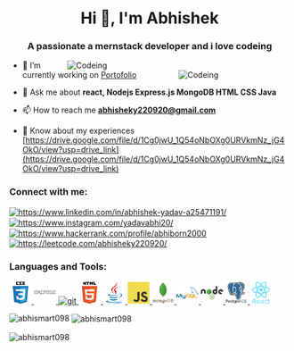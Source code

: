 <h1 align="center">Hi 👋, I'm Abhishek</h1>
<h3 align="center">A passionate a mernstack developer and i love codeing</h3>
<img src="https://camo.githubusercontent.com/7de37139d0b4c1ce40865e799b446c0e963a3dd8fb68d239707237c40604fa3d/68747470733a2f2f63646e2e6472696262626c652e636f6d2f75736572732f3733303730332f73637265656e73686f74732f363538313234332f6176656e746f2e676966" alt="Codeing" align="right" width="400px">

<p align="left">
 <img align = "right" alt = "Codeing" width = "200px" src="https://komarev.com/ghpvc/?username=abhismart098&label=Profile%20views&color=0e75b6&style=flat" alt="abhismart098" /> </p>

- 🔭 I’m currently working on [Portofolio](https://github.com/ABhismart098/portfolio12.git)

- 💬 Ask me about **react, Nodejs Express.js MongoDB HTML CSS Java**

- 📫 How to reach me **abhisheky220920@gmail.com**

- 📄 Know about my experiences [https://drive.google.com/file/d/1Cg0jwU_1Q54oNbOXg0URVkmNz_jG4OkO/view?usp=drive_link](https://drive.google.com/file/d/1Cg0jwU_1Q54oNbOXg0URVkmNz_jG4OkO/view?usp=drive_link)

<h3 align="left">Connect with me:</h3>
<p align="left">
<a href="https://www.linkedin.com/in/abhishek-yadav-a25471191/" target="blank"><img align="center" src="https://raw.githubusercontent.com/rahuldkjain/github-profile-readme-generator/master/src/images/icons/Social/linked-in-alt.svg" alt="https://www.linkedin.com/in/abhishek-yadav-a25471191/" height="30" width="40" /></a>
<a href="https://www.instagram.com/yadavabhi20/" target="blank"><img align="center" src="https://raw.githubusercontent.com/rahuldkjain/github-profile-readme-generator/master/src/images/icons/Social/instagram.svg" alt="https://www.instagram.com/yadavabhi20/" height="30" width="40" /></a>
<a href="https://www.hackerrank.com/profile/abhiborn2000" target="blank"><img align="center" src="https://raw.githubusercontent.com/rahuldkjain/github-profile-readme-generator/master/src/images/icons/Social/hackerrank.svg" alt="https://www.hackerrank.com/profile/abhiborn2000" height="30" width="40" /></a>
<a href="https://leetcode.com/abhisheky220920/" target="blank"><img align="center" src="https://raw.githubusercontent.com/rahuldkjain/github-profile-readme-generator/master/src/images/icons/Social/leet-code.svg" alt="https://leetcode.com/abhisheky220920/" height="30" width="40" /></a>
</p>

<h3 align="left">Languages and Tools:</h3>
<p align="left"> <a href="https://www.w3schools.com/css/" target="_blank" rel="noreferrer"> <img src="https://raw.githubusercontent.com/devicons/devicon/master/icons/css3/css3-original-wordmark.svg" alt="css3" width="40" height="40"/> </a> <a href="https://expressjs.com" target="_blank" rel="noreferrer"> <img src="https://raw.githubusercontent.com/devicons/devicon/master/icons/express/express-original-wordmark.svg" alt="express" width="40" height="40"/> </a> <a href="https://git-scm.com/" target="_blank" rel="noreferrer"> <img src="https://www.vectorlogo.zone/logos/git-scm/git-scm-icon.svg" alt="git" width="40" height="40"/> </a> <a href="https://www.w3.org/html/" target="_blank" rel="noreferrer"> <img src="https://raw.githubusercontent.com/devicons/devicon/master/icons/html5/html5-original-wordmark.svg" alt="html5" width="40" height="40"/> </a> <a href="https://www.java.com" target="_blank" rel="noreferrer"> <img src="https://raw.githubusercontent.com/devicons/devicon/master/icons/java/java-original.svg" alt="java" width="40" height="40"/> </a> <a href="https://developer.mozilla.org/en-US/docs/Web/JavaScript" target="_blank" rel="noreferrer"> <img src="https://raw.githubusercontent.com/devicons/devicon/master/icons/javascript/javascript-original.svg" alt="javascript" width="40" height="40"/> </a> <a href="https://www.mongodb.com/" target="_blank" rel="noreferrer"> <img src="https://raw.githubusercontent.com/devicons/devicon/master/icons/mongodb/mongodb-original-wordmark.svg" alt="mongodb" width="40" height="40"/> </a> <a href="https://www.mysql.com/" target="_blank" rel="noreferrer"> <img src="https://raw.githubusercontent.com/devicons/devicon/master/icons/mysql/mysql-original-wordmark.svg" alt="mysql" width="40" height="40"/> </a> <a href="https://nodejs.org" target="_blank" rel="noreferrer"> <img src="https://raw.githubusercontent.com/devicons/devicon/master/icons/nodejs/nodejs-original-wordmark.svg" alt="nodejs" width="40" height="40"/> </a> <a href="https://www.postgresql.org" target="_blank" rel="noreferrer"> <img src="https://raw.githubusercontent.com/devicons/devicon/master/icons/postgresql/postgresql-original-wordmark.svg" alt="postgresql" width="40" height="40"/> </a> <a href="https://reactjs.org/" target="_blank" rel="noreferrer"> <img src="https://raw.githubusercontent.com/devicons/devicon/master/icons/react/react-original-wordmark.svg" alt="react" width="40" height="40"/> </a> </p>

<p><img align="left" src="https://github-readme-stats.vercel.app/api/top-langs?username=abhismart098&show_icons=true&locale=en&layout=compact" alt="abhismart098" /></p>

<p>&nbsp;<img align="center" src="https://github-readme-stats.vercel.app/api?username=abhismart098&show_icons=true&locale=en" alt="abhismart098" /></p>

<p><img align="center" src="https://github-readme-streak-stats.herokuapp.com/?user=abhismart098&" alt="abhismart098" /></p>

